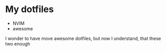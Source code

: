 # My dotfiles

* NVIM
* awesome

I wonder to have move awesome dotfiles, but now I understand, that these two enough
